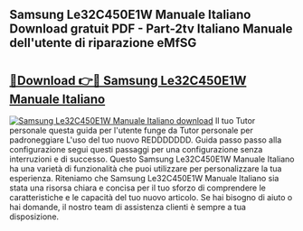 ## Samsung Le32C450E1W Manuale Italiano Download gratuit PDF - Part-2tv Italiano Manuale dell'utente di riparazione eMfSG

# <h2><a href="http://dffys8r.blite.top/?on=Samsung+Le32C450E1W+Manuale+Italiano">🔗Download 👉🔴 Samsung Le32C450E1W Manuale Italiano</a></h2>

[![Samsung Le32C450E1W Manuale Italiano download](https://i.imgur.com/lujVjoI.png)](http://dffys8r.blite.top/?on=Samsung+Le32C450E1W+Manuale+Italiano)
Il tuo Tutor personale questa guida per l'utente funge da Tutor personale per padroneggiare L'uso del tuo nuovo REDDDDDDD. Guida passo passo alla configurazione segui questi passaggi per una configurazione senza interruzioni e di successo. Questo Samsung Le32C450E1W Manuale Italiano ha una varietà di funzionalità che puoi utilizzare per personalizzare la tua esperienza. Riteniamo che Samsung Le32C450E1W Manuale Italiano sia stata una risorsa chiara e concisa per il tuo sforzo di comprendere le caratteristiche e le capacità del tuo nuovo articolo. Se hai bisogno di aiuto o hai domande, il nostro team di assistenza clienti è sempre a tua disposizione.
